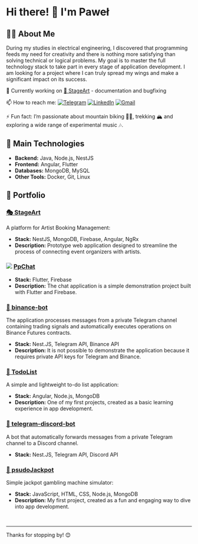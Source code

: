 # Hi there! 👋 I'm Paweł

## 👨‍💻 About Me
During my studies in electrical engineering, I discovered that programming feeds my need for creativity and there is nothing more satisfying than solving technical or logical problems. My goal is to master the full technology stack to take part in every stage of application development. I am looking for a project where I can truly spread my wings and make a significant impact on its success.

🌱 Currently working on [📱 StageArt](https://github.com/pawelmat142/StageArt) - documentation and bugfixing

<!-- 💬 ????Ask me about: [e.g., programming, open-source, new technologies]   -->
📫 How to reach me: 
[![Telegram](https://img.shields.io/badge/Telegram-2CA5E0?style=for-the-badge&logo=telegram&logoColor=white)](https://t.me/pawelmat142)
[![LinkedIn](https://img.shields.io/badge/LinkedIn-0077B5?style=for-the-badge&logo=linkedin&logoColor=white)](https://www.linkedin.com/in/pawe%C5%82-ma%C5%82ek/)
[![Gmail](https://img.shields.io/badge/Gmail-D14836?style=for-the-badge&logo=gmail&logoColor=white)](mailto:pawelmat142@gmail)

⚡ Fun fact: I’m passionate about mountain biking 🚴‍♂️, trekking 🏔️ and exploring a wide range of experimental music 🎶.


## 🚀 Main Technologies
- **Backend:** Java, Node.js, NestJS
- **Frontend:** Angular, Flutter
- **Databases:** MongoDB, MySQL  
- **Other Tools:** Docker, Git, Linux  


## 🌟 Portfolio 

### [🎭 StageArt](https://github.com/pawelmat142/StageArt)
A platform for Artist Booking Management:
- **Stack:** NestJS, MongoDB, Firebase, Angular, NgRx  
- **Description:** Prototype web application designed to streamline the process of connecting event organizers with artists.


### ![](../PpChat/assets/images/icon.png) [PpChat](https://github.com/pawelmat142/PpChat)

- **Stack:** Flutter, Firebase  
- **Description:** The chat application is a simple demonstration project built with Flutter and Firebase. 


### [💸 binance-bot](https://github.com/pawelmat142/binance-bot)
The application processes messages from a private Telegram channel containing trading signals and automatically executes operations on Binance Futures contracts.
- **Stack:** Nest.JS, Telegram API, Binance API
- **Description:** It is not possible to demonstrate the application because it requires private API keys for Telegram and Binance.

### [📝 TodoList](https://github.com/pawelmat142/TodoList)
A simple and lightweight to-do list application:
- **Stack:** Angular, Node.js, MongoDB  
- **Description:** One of my first projects, created as a basic learning experience in app development.

### [🔁 telegram-discord-bot](https://github.com/pawelmat142/telegram-discord-bot)
A bot that automatically forwards messages from a private Telegram channel to a Discord channel.
- **Stack:** Nest.JS, Telegram API, Discord API

### [🎰 psudoJackpot](https://github.com/pawelmat142/TodoList)
Simple jackpot gambling machine simulator:
- **Stack:** JavaScript, HTML, CSS, Node.js, MongoDB  
- **Description:** My first project, created as a fun and engaging way to dive into app development.

<br>

---

Thanks for stopping by! 😊
